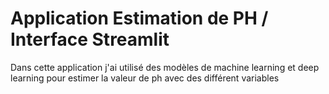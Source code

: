 # Application Estimation de PH / Interface Streamlit
 Dans cette application j'ai utilisé des modèles de machine learning et deep learning pour estimer la valeur de ph avec des différent variables 
